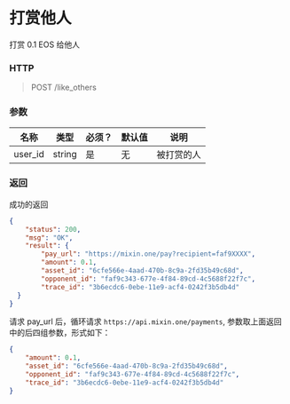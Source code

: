 # 打赏他人



打赏 0.1 EOS 给他人



### HTTP

> POST /like_others



### 参数



| 名称    | 类型   | 必须？ | 默认值 | 说明       |
| ------- | ------ | ------ | ------ | ---------- |
| user_id | string | 是     | 无     | 被打赏的人 |



### 返回

成功的返回

```json
{
    "status": 200,
    "msg": "OK",
    "result": {
        "pay_url": "https://mixin.one/pay?recipient=faf9XXXX",
        "amount": 0.1,
        "asset_id": "6cfe566e-4aad-470b-8c9a-2fd35b49c68d",
        "opponent_id": "faf9c343-677e-4f84-89cd-4c5688f22f7c",
        "trace_id": "3b6ecdc6-0ebe-11e9-acf4-0242f3b5db4d"
  }
}
```

请求 pay_url 后，循环请求 `https://api.mixin.one/payments`, 参数取上面返回中的后四组参数，形式如下：

```json
{
    "amount": 0.1,
    "asset_id": "6cfe566e-4aad-470b-8c9a-2fd35b49c68d",
    "opponent_id": "faf9c343-677e-4f84-89cd-4c5688f22f7c",
    "trace_id": "3b6ecdc6-0ebe-11e9-acf4-0242f3b5db4d"
}
```

